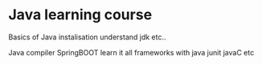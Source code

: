 # Java learning course 

Basics of Java 
instalisation 
understand jdk
etc..



Java compiler
SpringBOOT learn it
all frameworks with java junit javaC etc
